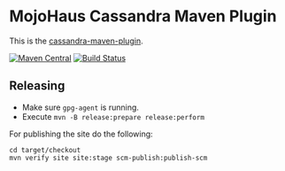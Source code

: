 # MojoHaus Cassandra Maven Plugin

This is the [cassandra-maven-plugin](http://www.mojohaus.org/cassandra-maven-plugin/).

[![Maven Central](https://img.shields.io/maven-central/v/org.codehaus.mojo/cassandra-maven-plugin.svg?label=Maven%20Central)](https://search.maven.org/artifact/org.codehaus.mojo/cassandra-maven-plugin)
[![Build Status](https://travis-ci.org/mojohaus/cassandra-maven-plugin.svg?branch=master)](https://travis-ci.org/mojohaus/cassandra-maven-plugin)

## Releasing

* Make sure `gpg-agent` is running.
* Execute `mvn -B release:prepare release:perform`

For publishing the site do the following:

```
cd target/checkout
mvn verify site site:stage scm-publish:publish-scm
```

